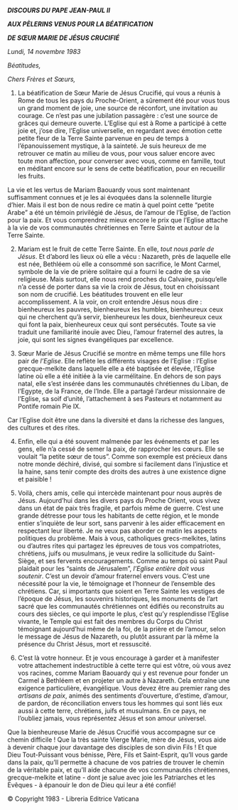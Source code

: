***DISCOURS DU PAPE JEAN-PAUL II***

***AUX PÈLERINS VENUS POUR LA BÉATIFICATION***

***DE SŒUR MARIE DE JÉSUS CRUCIFIÉ***

*Lundi, 14 novembre 1983*

*Béatitudes,*

*Chers Frères et Sœurs,*

1. La béatification de Sœur Marie de Jésus Crucifié, qui vous a réunis à Rome de tous les pays du Proche-Orient, a sûrement été pour vous tous un grand moment de joie, une source de réconfort, une invitation au courage. Ce n’est pas une jubilation passagère : c’est une source de grâces qui demeure ouverte. L’Eglise qui est à Rome a participé à cette joie et, j’ose dire, l’Eglise universelle, en regardant avec émotion cette petite fleur de la Terre Sainte parvenue en peu de temps à l’épanouissement mystique, à la sainteté. Je suis heureux de me retrouver ce matin au milieu de vous, pour vous saluer encore avec toute mon affection, pour converser avec vous, comme en famille, tout en méditant encore sur le sens de cette béatification, pour en recueillir les fruits.

La vie et les vertus de Mariam Baouardy vous sont maintenant suffisamment connues et je les ai évoquées dans la solennelle liturgie d’hier. Mais il est bon de nous redire ce matin à quel point cette “petite Arabe” a été un témoin privilégié de Jésus, de l’amour de l’Eglise, de l’action pour la paix. Et vous comprendrez mieux encore le prix que l’Eglise attache à la vie de vos communautés chrétiennes en Terre Sainte et autour de la Terre Sainte.

2. Mariam est le fruit de cette Terre Sainte. En elle, *tout nous parle de Jésus*. Et d’abord les lieux où elle a vécu : Nazareth, près de laquelle elle est née, Bethléem où elle a consommé son sacrifice, le Mont Carmel, symbole de la vie de prière solitaire qui a fourni le cadre de sa vie religieuse. Mais surtout, elle nous rend proches du Calvaire, puisqu’elle n’a cessé de porter dans sa vie la croix de Jésus, tout en choisissant son nom de crucifié. Les béatitudes trouvent en elle leur accomplissement. A la voir, on croit entendre Jésus nous dire : bienheureux les pauvres, bienheureux les humbles, bienheureux ceux qui ne cherchent qu’à servir, bienheureux les doux, bienheureux ceux qui font la paix, bienheureux ceux qui sont persécutés. Toute sa vie traduit une familiarité inouïe avec Dieu, l’amour fraternel des autres, la joie, qui sont les signes évangéliques par excellence.

3. Sœur Marie de Jésus Crucifié se montre en même temps une fille hors pair de *l’Eglise*. Elle reflète les différents visages de l’Eglise : l’Eglise grecque-melkite dans laquelle elle a été baptisée et élevée, l’Eglise latine où elle a été initiée à la vie carmélitaine. En dehors de son pays natal, elle s’est insérée dans les communautés chrétiennes du Liban, de l’Egypte, de la France, de l’Inde. Elle a partagé l’ardeur missionnaire de l’Eglise, sa soif d’unité, l’attachement à ses Pasteurs et notamment au Pontife romain Pie IX.

Car l’Eglise doit être une dans la diversité et dans la richesse des langues, des cultures et des rites.

4. Enfin, elle qui a été souvent malmenée par les événements et par les gens, elle n’a cessé de semer la paix, de rapprocher les cœurs. Elle se voulait “la petite sœur de tous”. Comme son exemple est précieux dans notre monde déchiré, divisé, qui sombre si facilement dans l’injustice et la haine, sans tenir compte des droits des autres à une existence digne et paisible !

5. Voilà, chers amis, celle qui intercède maintenant pour nous auprès de Jésus. Aujourd’hui dans les divers pays du Proche Orient, vous vivez dans un état de paix très fragile, et parfois même de guerre. C’est une grande détresse pour tous les habitants de cette région, et le monde entier s’inquiète de leur sort, sans parvenir à les aider efficacement en respectant leur liberté. Je ne veux pas aborder ce matin les aspects politiques du problème. Mais à vous, catholiques grecs-melkites, latins ou d’autres rites qui partagez les épreuves de tous vos compatriotes, chrétiens, juifs ou musulmans, je veux redire la sollicitude du Saint-Siège, et ses fervents encouragements. Comme au temps où saint Paul plaidait pour les “saints de Jérusalem”, *l’Eglise entière doit vous soutenir*. C’est un devoir d’amour fraternel envers vous. C’est une nécessité pour la vie, le témoignage et l’honneur de l’ensemble des chrétiens. Car, si importants que soient en Terre Sainte les vestiges de l’époque de Jésus, les souvenirs historiques, les monuments de l’art sacré que les communautés chrétiennes ont édifiés ou reconstruits au cours des siècles, ce qui importe le plus, c’est qu’y resplendisse l’Eglise vivante, le Temple qui est fait des membres du Corps du Christ témoignant aujourd’hui même de la foi, de la prière et de l’amour, selon le message de Jésus de Nazareth, ou plutôt assurant par là même la présence du Christ Jésus, mort et ressuscité.

6. C’est là votre honneur. Et je vous encourage à garder et à manifester votre attachement indestructible à cette terre qui est vôtre, où vous avez vos racines, comme Mariam Baouardy qui y est revenue pour fonder un Carmel à Bethléem et en projeter un autre à Nazareth. Cela entraîne une exigence particulière, évangélique. Vous devez être au premier rang des *artisans de paix*, animés des sentiments d’ouverture, d’estime, d’amour, de pardon, de réconciliation envers tous les hommes qui sont liés eux aussi à cette terre, chrétiens, juifs et musulmans. En ce pays, ne l’oubliez jamais, vous représentez Jésus et son amour universel.

Que la bienheureuse Marie de Jésus Crucifié vous accompagne sur ce chemin difficile ! Que la très sainte Vierge Marie, mère de Jésus, vous aide à devenir chaque jour davantage des disciples de son divin Fils ! Et que Dieu Tout-Puissant vous bénisse, Père, Fils et Saint-Esprit, qu’Il vous garde dans la paix, qu’Il permette à chacune de vos patries de trouver le chemin de la véritable paix, et qu’Il aide chacune de vos communautés chrétiennes, grecque-melkite et latine - dont je salue avec joie les Patriarches et les Evêques - à épanouir le don de Dieu qui leur a été confié!

© Copyright 1983 - Libreria Editrice Vaticana
